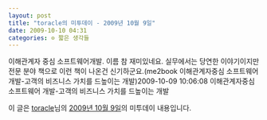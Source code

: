 ```yaml
---
layout: post
title: "toracle의 미투데이 - 2009년 10월 9일"
date: 2009-10-10 04:31
categories: ⊙ 짧은 생각들
---
```


이해관계자 중심 소프트웨어개발. 이름 참 재미있네요. 실무에서는 당연한 이야기이지만 전문 분야 책으로 이런 책이 나온건 신기하군요.(me2book 이해관계자중심 소프트웨어 개발-고객의 비즈니스 가치를 드높이는 개발)2009-10-09 10:06:08            이해관계자중심 소프트웨어 개발-고객의 비즈니스 가치를 드높이는 개발

이 글은 [toracle](http://me2day.net/toracle)님의 [2009년 10월 9일](http://me2day.net/toracle/2009/10/09#10:06:08)의 미투데이 내용입니다.


       
